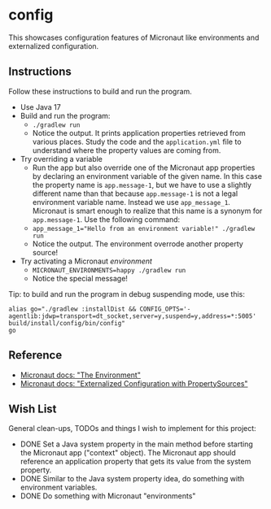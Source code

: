 # config

This showcases configuration features of Micronaut like environments and externalized configuration.

## Instructions

Follow these instructions to build and run the program.

* Use Java 17
* Build and run the program:
    * `./gradlew run`
    * Notice the output. It prints application properties retrieved from various places. Study the code and the
      `application.yml` file to understand where the property values are coming from.
* Try overriding a variable
    * Run the app but also override one of the Micronaut app properties by declaring an environment variable of the
      given name. In this case the property name is `app.message-1`, but we have to use a slightly different name than
      that because `app.message-1` is not a legal environment variable name. Instead we use `app_message_1`. Micronaut
      is smart enough to realize that this name is a synonym for `app.message-1`. Use the following command:
    * `app_message_1="Hello from an environment variable!" ./gradlew run`
    * Notice the output. The environment overrode another property source!
* Try activating a Micronaut *environment*
  * `MICRONAUT_ENVIRONMENTS=happy ./gradlew run`
  * Notice the special message!

Tip: to build and run the program in debug suspending mode, use this:

```shell
alias go="./gradlew :installDist && CONFIG_OPTS='-agentlib:jdwp=transport=dt_socket,server=y,suspend=y,address=*:5005' build/install/config/bin/config"
go
```

## Reference

* [Micronaut docs: "The Environment"](https://docs.micronaut.io/latest/guide/index.html#environments)
* [Micronaut docs: "Externalized Configuration with PropertySources"](https://docs.micronaut.io/latest/guide/index.html#propertySource)

## Wish List

General clean-ups, TODOs and things I wish to implement for this project:

* DONE Set a Java system property in the main method before starting the Micronaut app ("context" object). The Micronaut
  app should reference an application property that gets its value from the system property.
* DONE Similar to the Java system property idea, do something with environment variables.
* DONE Do something with Micronaut "environments"
